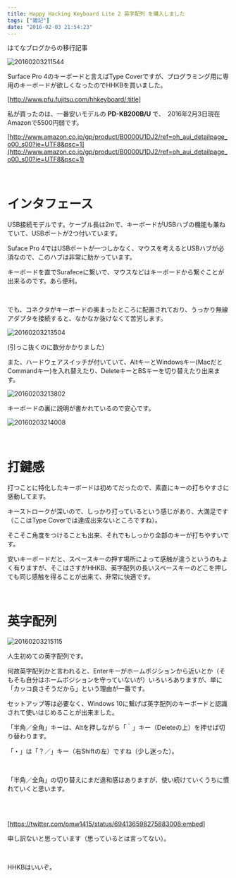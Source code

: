 ```yaml
---
title: Happy Hacking Keyboard Lite 2 英字配列 を購入しました
tags: ["雑記"]
date: "2016-02-03 21:54:23"
---
```


<div class="alert info">
はてなブログからの移行記事
</div>

![20160203211544](20160203211544.png)

Surface Pro 4のキーボードと言えばType Coverですが、プログラミング用に専用のキーボードが欲しくなったのでHHKBを買いました。

[http://www.pfu.fujitsu.com/hhkeyboard/:title]

私が買ったのは、一番安いモデルの **PD-KB200B/U** で、　2016年2月3日現在Amazonで5500円弱です。

[http://www.amazon.co.jp/gp/product/B0000U1DJ2/ref=oh_aui_detailpage_o00_s00?ie=UTF8&psc=1](http://www.amazon.co.jp/gp/product/B0000U1DJ2/ref=oh_aui_detailpage_o00_s00?ie=UTF8&psc=1)

<br>

# インタフェース

USB接続モデルです。ケーブル長は2mで、キーボードがUSBハブの機能も兼ねていて、USBポートが2つ付いています。

Suface Pro 4ではUSBポートが一つしかなく、マウスを考えるとUSBハブが必須なので、このハブは非常に助かっています。

キーボードを直でSurafeceに繋いで、マウスなどはキーボードから繋ぐことが出来るのです。あら便利。

<br>

でも、コネクタがキーボードの奥まったところに配置されており、うっかり無線アダプタを接続すると、なかなか抜けなくて苦労します。

![20160203213504](20160203213504.png)

(引っこ抜くのに数分かかりました)

また、ハードウェアスイッチが付いていて、AltキーとWindowsキー(MacだとCommandキー)を入れ替えたり、DeleteキーとBSキーを切り替えたり出来ます。

![20160203213802](20160203213802.png)

キーボードの裏に説明が書かれているので安心です。

![20160203214008](20160203214008.png)

<br>

# 打鍵感

打つことに特化したキーボードは初めてだったので、素直にキーの打ちやすさに感動してます。  

キーストロークが深いので、しっかり打っているという感じがあり、大満足です（ここはType Coverでは達成出来ないところですね）。

そこそこ角度をつけることも出来、それでもしっかり全部のキーが打ちやすいです。

安いキーボードだと、スペースキーの押す場所によって感触が違うというのもよく有りますが、そこはさすがHHKB、英字配列の長いスペースキーのどこを押しても同じ感触を得ることが出来て、非常に快適です。

<br>

# 英字配列

![20160203215115](20160203215115.png)

人生初めての英字配列です。

何故英字配列かと言われると、Enterキーがホームポジションから近いとか（そもそも自分はホームポジションを守っていないが）いろいろありますが、単に「カッコ良さそうだから」という理由が一番です。

セットアップ等は必要なく、Windows 10に繋げば英字配列のキーボードと認識されて使いはじめることが出来ました。

「半角／全角」キーは、Altを押しながら「｀」キー（Deleteの上）を押せば切り替わります。

「・」は「？／」キー（右Shiftの左）ですね（少し迷った）。

<br>

「半角／全角」の切り替えにまだ違和感はありますが、使い続けていくうちに慣れていくと思います。

<br>

<br>

[https://twitter.com/pmw1415/status/694136598275883008:embed]

申し訳ないと思っています（思っているとは言ってない）。

<br>

HHKBはいいぞ。

<br>
